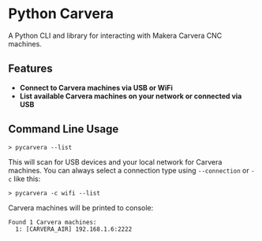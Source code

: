 # Python Carvera

A Python CLI and library for interacting with Makera Carvera CNC machines.

## Features

- **Connect to Carvera machines via USB or WiFi**
- **List available Carvera machines on your network or connected via USB**

## Command Line Usage
```
> pycarvera --list
```
This will scan for USB devices and your local network for Carvera machines. You can always select a connection type using `--connection` or `-c` like this: 
```
> pycarvera -c wifi --list
```

Carvera machines will be printed to console:
```
Found 1 Carvera machines:
  1: [CARVERA_AIR] 192.168.1.6:2222
```





